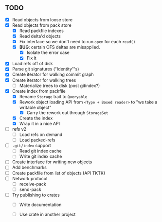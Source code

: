 ## TODO

- [x] Read objects from loose store
- [x] Read objects from pack store
    - [x] Read packfile indexes
    - [x] Read delta'd objects
    - [x] Fix interface so we don't need to run `open` for each `read()`
    - [x] **BUG**: certain OFS deltas are misapplied.
        - [x] Isolate the error case
        - [x] Fix it
- [x] Load refs off of disk
- [x] Parse git signatures ("Identity"'s)
- [x] Create iterator for walking commit graph
- [x] Create iterator for walking trees
    - [ ] Materialize trees to disk (post gitindex?)
- [x] Create index from packfile
    - [x] Rename `Storage` trait to `Queryable`
    - [x] Rework object loading API from `<Type + Boxed reader>` to "we take a writable object"
        - [x] Carry the rework out through `StorageSet`
    - [x] Create the index
    - [x] Wrap it in a nice API
- [ ] refs v2
    - [ ] Load refs on demand
    - [ ] Load packed-refs
- [ ] `.git/index` support
    - [ ] Read git index cache
    - [ ] Write git index cache
- [ ] Create interface for writing new objects
- [ ] Add benchmarks
- [ ] Create packfile from list of objects (API TKTK)
- [ ] Network protocol
    - [ ] receive-pack
    - [ ] send-pack
- [ ] Try publishing to crates
    - [ ] Write documentation
    - [ ] Use crate in another project

